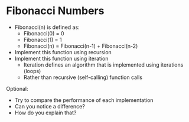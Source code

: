 # Fibonacci Numbers
- Fibonacci(n) is defined as:
  - Fibonacci(0) = 0
  - Fibonacci(1) = 1
  - Fibonacci(n) = Fibonacci(n-1) + Fibonacci(n-2)
- Implement this function using recursion
- Implement this function using iteration
  - Iteration defines an algorithm that is implemented using iterations (loops)
  - Rather than recursive (self-calling) function calls

Optional:
- Try to compare the performance of each implementation
- Can you notice a difference?
- How do you explain that?
